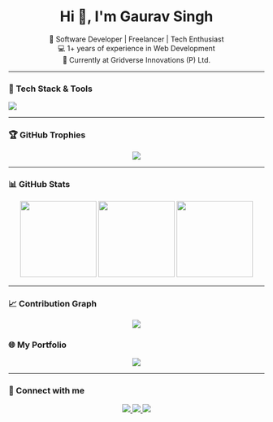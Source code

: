 
<h1 align="center">Hi 👋, I'm Gaurav Singh</h1>
<p align="center">
  🚀 Software Developer | Freelancer | Tech Enthusiast<br/>
  💻 1+ years of experience in Web Development<br/>
  🏢 Currently at Gridverse Innovations (P) Ltd.
</p>

---

### 🚀 Tech Stack & Tools

<p align="start">
  <img src="https://skillicons.dev/icons?i=react,next,nodejs,tailwind,,,html,css,js,ts,figma,git,github,vscode,postman" />
</p>

---

### 🏆 GitHub Trophies

<p align="center">
  <img src="https://github-profile-trophy.vercel.app/?username=Gaurav2k50&theme=algolia&no-frame=true&no-bg=false&margin-w=4" />
</p>

---

### 📊 GitHub Stats

<p align="center">
  <img src="https://github-readme-stats.vercel.app/api?username=Gaurav2k50&show_icons=true&theme=tokyonight&hide=issues&hide_border=false" height="150" />
  <img src="https://github-readme-streak-stats.herokuapp.com/?user=Gaurav2k50&theme=tokyonight&hide_border=false" height="150"/>
  <img src="https://github-readme-stats.vercel.app/api/top-langs/?username=Gaurav2k50&layout=compact&theme=tokyonight&hide_border=false" height="150"/>
</p>

---

### 📈 Contribution Graph

<p align="center">
  <img src="https://github-readme-activity-graph.vercel.app/graph?username=Gaurav2k50&theme=tokyonight&hide_border=false" />
</p>



### 🌐 My Portfolio

<p align="center">
  <a href="https://creative-showcase.vercel.app/" target="_blank">
    <img src="https://img.shields.io/badge/Portfolio-000000?style=for-the-badge&logo=vercel&logoColor=white" />
  </a>
</p>

---

### 📩 Connect with me

<p align="center">
  <a href="https://www.linkedin.com/in/gaurav2k50/" target="_blank">
    <img src="https://img.shields.io/badge/LinkedIn-blue?logo=linkedin&style=for-the-badge" />
  </a>
  <a href="mailto:gaurav2k50@gmail.com" target="_blank">
    <img src="https://img.shields.io/badge/Email-D14836?style=for-the-badge&logo=gmail&logoColor=white" />
  </a>
  <a href="https://creative-showcase.vercel.app/" target="_blank">
    <img src="https://img.shields.io/badge/Portfolio-000000?style=for-the-badge&logo=vercel&logoColor=white" />
  </a>
</p>
